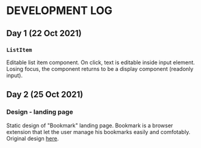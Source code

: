 # DEVELOPMENT LOG

## Day 1 (22 Oct 2021)
### `ListItem`
Editable list item component. On click, text is editable inside input element.
Losing focus, the component returns to be a display component (readonly input).

## Day 2 (25 Oct 2021)
### Design - landing page
Static design of "Bookmark" landing page. Bookmark is a browser extension that let the user manage his bookmarks easily and comfotably. Original design [here](https://www.youtube.com/watch?v=00gyCtIQp8E).
